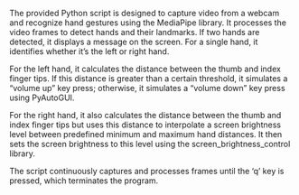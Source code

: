 The provided Python script is designed to capture video from a webcam and recognize hand gestures using the MediaPipe library. It processes the video frames to detect hands and their landmarks. If two hands are detected, it displays a message on the screen. For a single hand, it identifies whether it’s the left or right hand.

For the left hand, it calculates the distance between the thumb and index finger tips. If this distance is greater than a certain threshold, it simulates a “volume up” key press; otherwise, it simulates a “volume down” key press using PyAutoGUI.

For the right hand, it also calculates the distance between the thumb and index finger tips but uses this distance to interpolate a screen brightness level between predefined minimum and maximum hand distances. It then sets the screen brightness to this level using the screen_brightness_control library.

The script continuously captures and processes frames until the ‘q’ key is pressed, which terminates the program.
